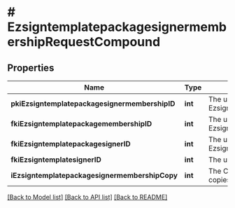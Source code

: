 # # EzsigntemplatepackagesignermembershipRequestCompound

## Properties

Name | Type | Description | Notes
------------ | ------------- | ------------- | -------------
**pkiEzsigntemplatepackagesignermembershipID** | **int** | The unique ID of the Ezsigntemplatepackagesignermembership | [optional]
**fkiEzsigntemplatepackagemembershipID** | **int** | The unique ID of the Ezsigntemplatepackagemembership |
**fkiEzsigntemplatepackagesignerID** | **int** | The unique ID of the Ezsigntemplatepackagesigner |
**fkiEzsigntemplatesignerID** | **int** | The unique ID of the Ezsigntemplatesigner |
**iEzsigntemplatepackagesignermembershipCopy** | **int** | The Copy number in case of multiple copies. | [optional]

[[Back to Model list]](../../README.md#models) [[Back to API list]](../../README.md#endpoints) [[Back to README]](../../README.md)
